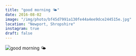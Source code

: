 ```yaml
---
title: "good morning 🌤"
date: 2016-08-02
image: "/img/photo/bf45d7991a130fe44a4ee9dce244515e.jpg"
location: "Newport, Shropshire"
instagram: true
draft: false
---
```


![good morning 🌤](/img/photo/bf45d7991a130fe44a4ee9dce244515e.jpg)
